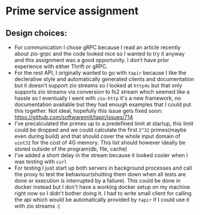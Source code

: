 # Prime service assignment

## Design choices:

- For communication I chose gRPC because I read an article recently about zio-grpc and the code looked nice so I wanted to try it anyway and this assignment was a good opportunity. I don't have prior experience with either Thrift or gRPC.
- For the rest API, I originally wanted to go with `tapir` because I like the declerative style and automatically generated clients and documentation but it doesn't support zio streams so I looked at `http4s` but that only supports zio streams via conversion to fs2 stream which seemed like a hassle so I eventually I went with `zio-http` it's a new framework, no documentation available but they had enough examples that I could put this together. Not ideal, hopefully this issue gets fixed soon: https://github.com/softwaremill/tapir/issues/714
- I've precalculated the primes up to a predefined limit at startup, this limit could be dropped and we could calculate the first `2^32` primes(maybe even during build) and that should cover the whole input domain of `uint32` for the cost of 4G memory. This list should however ideally be stored outside of the program(db, file, cache)
- I've added a short delay in the stream because it looked cooler when I was testing with `curl`
- For testing I just start up both servers in background processes and call the proxy to test the behaviour(shutting them down when all tests are done or execution is interrupted by a failure). This could be done in docker instead but I don't have a working docker setup on my machine right now so I didn't bother doing it. I had to write small client for calling the api which would be automatically provided by `tapir` if I could use it with zio streams :(